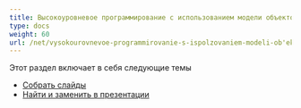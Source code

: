 ```yaml
---
title: Высокоуровневое программирование с использованием модели объектов документа презентации
type: docs
weight: 60
url: /net/vysokourovnevoe-programmirovanie-s-ispolzovaniem-modeli-ob'ektov-dokumenta-prezentatsii/
---
```


Этот раздел включает в себя следующие темы

- [Собрать слайды](/slides/net/sobrat-slidy/)
- [Найти и заменить в презентации](/slides/net/nayti-i-zameniat-v-prezentatsii/)
